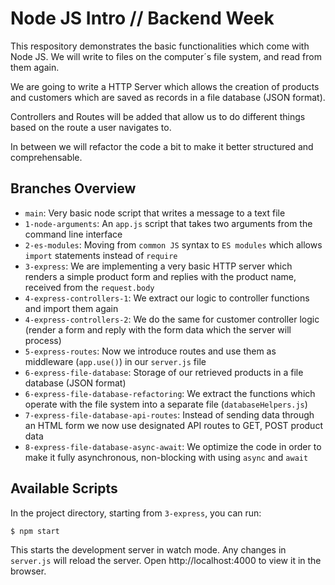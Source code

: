 # Node JS Intro // Backend Week

This respository demonstrates the basic functionalities which come with Node JS.
We will write to files on the computer´s file system, and read from them again.

We are going to write a HTTP Server which allows the creation of products and customers which are saved as records in a file database (JSON format).

Controllers and Routes will be added that allow us to do different things based on the route a user navigates to.

In between we will refactor the code a bit to make it better structured and comprehensable.

## Branches Overview

- `main`: Very basic node script that writes a message to a text file
- `1-node-arguments`: An `app.js` script that takes two arguments from the command line interface
- `2-es-modules`: Moving from `common JS` syntax to `ES modules` which allows `import` statements instead of `require`
- `3-express`: We are implementing a very basic HTTP server which renders a simple product form and replies with the product name, received from the `request.body`
- `4-express-controllers-1`: We extract our logic to controller functions and import them again
- `4-express-controllers-2`: We do the same for customer controller logic (render a form and reply with the form data which the server will process)
- `5-express-routes`: Now we introduce routes and use them as middleware (`app.use()`) in our `server.js` file
- `6-express-file-database`: Storage of our retrieved products in a file database (JSON format)
- `6-express-file-database-refactoring`: We extract the functions which operate with the file system into a separate file (`databaseHelpers.js`)
- `7-express-file-database-api-routes`: Instead of sending data through an HTML form we now use designated API routes to GET, POST product data
- `8-express-file-database-async-await`: We optimize the code in order to make it fully asynchronous, non-blocking with using `async` and `await`

## Available Scripts

In the project directory, starting from `3-express`, you can run:

```bash
$ npm start
```

This starts the development server in watch mode. Any changes in `server.js` will reload the server.
Open http://localhost:4000 to view it in the browser.
